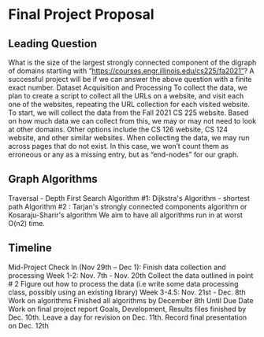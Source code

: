 # Final Project Proposal
## Leading Question
What is the size of the largest strongly connected component of the digraph of domains starting with “https://courses.engr.illinois.edu/cs225/fa2021”?
A successful project will be if we can answer the above question with a finite exact number.
Dataset Acquisition and Processing
To collect the data, we plan to create a script to collect all the URLs on a website, and visit each one of the websites, repeating the URL collection for each visited website. To start, we will collect the data from the Fall 2021 CS 225 website. Based on how much data we can collect from this, we may or may not need to look at other domains. Other options include the CS 126 website, CS 124 website, and other similar websites. 
When collecting the data, we may run across pages that do not exist. In this case, we won’t count them as erroneous or any as a missing entry, but as “end-nodes” for our graph.
## Graph Algorithms
Traversal - Depth First Search
Algorithm #1: Dijkstra's Algorithm - shortest path
Algorithm #2 : Tarjan's strongly connected components algorithm or Kosaraju-Sharir's algorithm
		We aim to have all algorithms run in at worst O(n2) time. 
## Timeline
Mid-Project Check In (Nov 29th – Dec 1): Finish data collection and processing
Week 1-2: Nov. 7th - Nov. 20th
Collect the data outlined in point # 2
Figure out how to process the data (i.e write some data processing class, possibly using an existing library)
Week 3-4.5: Nov. 21st - Dec. 8th
Work on algorithms
Finished all algorithms by December 8th
Until Due Date
Work on final project report
Goals, Development, Results files finished by Dec. 10th. Leave a day for revision on Dec. 11th. 
Record final presentation on Dec. 12th

